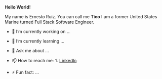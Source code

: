 **Hello World!**

My name is Ernesto Ruiz. You can call me **Tico** 
I am a former United States Marine 
turned Full Stack Software Engineer.

- 🔭 I’m currently working on ...
- 🌱 I’m currently learning ...
- 💬 Ask me about ...
- 📫 How to reach me: 1. [LinkedIn](https://www.linkedin.com/in/ernesto-javier-ruiz/)

- ⚡ Fun fact: ...
